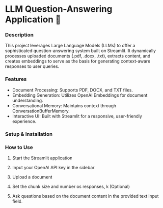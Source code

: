 # LLM Question-Answering Application 🤖

### Description
This project leverages Large Language Models (LLMs) to offer a sophisticated question-answering system built on Streamlit. It dynamically processes uploaded documents (.pdf, .docx, .txt), extracts content, and creates embeddings to serve as the basis for generating context-aware responses to user queries.

### Features
- Document Processing: Supports PDF, DOCX, and TXT files.
- Embedding Generation: Utilizes OpenAI Embeddings for document understanding.
- Conversational Memory: Maintains context through ConversationBufferMemory.
- Interactive UI: Built with Streamlit for a responsive, user-friendly experience.

### Setup & Installation

### How to Use
1. Start the Streamlit application

2. Input your OpenAI API key in the sidebar
3. Upload a document
4. Set the chunk size and number os responses, k (Optional)
5. Ask questions based on the document content in the provided text input field.